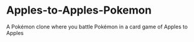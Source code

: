 # Apples-to-Apples-Pokemon
A Pokémon clone where you battle Pokémon in a card game of Apples to Apples
